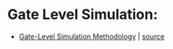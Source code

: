 # Gate Level Simulation:

* [Gate-Level Simulation Methodology](https://github.com/gs1293/pdfs/blob/main/design/gate_level_simulation.pdf) | [source](https://www.cadence.com/content/dam/cadence-www/global/en_US/documents/tools/system-design-verification/gate-level-simulation-wp.pdf)

